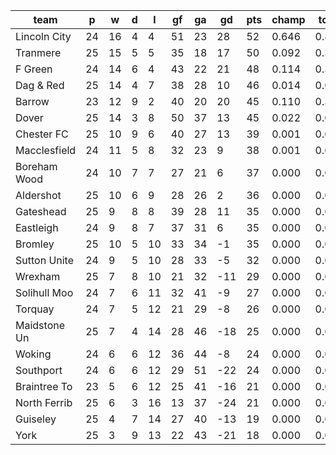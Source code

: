 |     team     | p  | w  | d | l  | gf | ga | gd  | pts | champ | top2  | top3  | top4  |  5-7  | bot4  | bot3  | bot2  |
|--------------|----|----|---|----|----|----|-----|-----|-------|-------|-------|-------|-------|-------|-------|-------|
| Lincoln City | 24 | 16 | 4 |  4 | 51 | 23 |  28 |  52 | 0.646 | 0.838 | 0.928 | 0.969 | 0.031 | 0.000 | 0.000 | 0.000|
| Tranmere     | 25 | 15 | 5 |  5 | 35 | 18 |  17 |  50 | 0.092 | 0.317 | 0.536 | 0.724 | 0.247 | 0.000 | 0.000 | 0.000|
| F Green      | 24 | 14 | 6 |  4 | 43 | 22 |  21 |  48 | 0.114 | 0.343 | 0.574 | 0.756 | 0.219 | 0.000 | 0.000 | 0.000|
| Dag & Red    | 25 | 14 | 4 |  7 | 38 | 28 |  10 |  46 | 0.014 | 0.057 | 0.144 | 0.282 | 0.509 | 0.000 | 0.000 | 0.000|
| Barrow       | 23 | 12 | 9 |  2 | 40 | 20 |  20 |  45 | 0.110 | 0.338 | 0.550 | 0.731 | 0.235 | 0.000 | 0.000 | 0.000|
| Dover        | 25 | 14 | 3 |  8 | 50 | 37 |  13 |  45 | 0.022 | 0.092 | 0.213 | 0.385 | 0.473 | 0.000 | 0.000 | 0.000|
| Chester FC   | 25 | 10 | 9 |  6 | 40 | 27 |  13 |  39 | 0.001 | 0.006 | 0.020 | 0.052 | 0.326 | 0.000 | 0.000 | 0.000|
| Macclesfield | 24 | 11 | 5 |  8 | 32 | 23 |   9 |  38 | 0.001 | 0.005 | 0.017 | 0.041 | 0.290 | 0.000 | 0.000 | 0.000|
| Boreham Wood | 24 | 10 | 7 |  7 | 27 | 21 |   6 |  37 | 0.000 | 0.001 | 0.006 | 0.019 | 0.179 | 0.000 | 0.000 | 0.000|
| Aldershot    | 25 | 10 | 6 |  9 | 28 | 26 |   2 |  36 | 0.000 | 0.001 | 0.003 | 0.008 | 0.121 | 0.001 | 0.000 | 0.000|
| Gateshead    | 25 |  9 | 8 |  8 | 39 | 28 |  11 |  35 | 0.000 | 0.001 | 0.003 | 0.010 | 0.129 | 0.000 | 0.000 | 0.000|
| Eastleigh    | 24 |  9 | 8 |  7 | 37 | 31 |   6 |  35 | 0.000 | 0.002 | 0.007 | 0.022 | 0.173 | 0.000 | 0.000 | 0.000|
| Bromley      | 25 | 10 | 5 | 10 | 33 | 34 |  -1 |  35 | 0.000 | 0.000 | 0.000 | 0.002 | 0.053 | 0.002 | 0.000 | 0.000|
| Sutton Unite | 24 |  9 | 5 | 10 | 28 | 33 |  -5 |  32 | 0.000 | 0.000 | 0.000 | 0.001 | 0.014 | 0.010 | 0.003 | 0.000|
| Wrexham      | 25 |  7 | 8 | 10 | 21 | 32 | -11 |  29 | 0.000 | 0.000 | 0.000 | 0.000 | 0.001 | 0.053 | 0.025 | 0.009|
| Solihull Moo | 24 |  7 | 6 | 11 | 32 | 41 |  -9 |  27 | 0.000 | 0.000 | 0.000 | 0.000 | 0.001 | 0.078 | 0.040 | 0.015|
| Torquay      | 24 |  7 | 5 | 12 | 21 | 29 |  -8 |  26 | 0.000 | 0.000 | 0.000 | 0.000 | 0.001 | 0.083 | 0.038 | 0.015|
| Maidstone Un | 25 |  7 | 4 | 14 | 28 | 46 | -18 |  25 | 0.000 | 0.000 | 0.000 | 0.000 | 0.000 | 0.403 | 0.268 | 0.145|
| Woking       | 24 |  6 | 6 | 12 | 36 | 44 |  -8 |  24 | 0.000 | 0.000 | 0.000 | 0.000 | 0.000 | 0.199 | 0.114 | 0.054|
| Southport    | 24 |  6 | 6 | 12 | 29 | 51 | -22 |  24 | 0.000 | 0.000 | 0.000 | 0.000 | 0.000 | 0.490 | 0.339 | 0.193|
| Braintree To | 23 |  5 | 6 | 12 | 25 | 41 | -16 |  21 | 0.000 | 0.000 | 0.000 | 0.000 | 0.000 | 0.412 | 0.277 | 0.155|
| North Ferrib | 25 |  6 | 3 | 16 | 13 | 37 | -24 |  21 | 0.000 | 0.000 | 0.000 | 0.000 | 0.000 | 0.716 | 0.573 | 0.404|
| Guiseley     | 25 |  4 | 7 | 14 | 27 | 40 | -13 |  19 | 0.000 | 0.000 | 0.000 | 0.000 | 0.000 | 0.673 | 0.535 | 0.363|
| York         | 25 |  3 | 9 | 13 | 22 | 43 | -21 |  18 | 0.000 | 0.000 | 0.000 | 0.000 | 0.000 | 0.879 | 0.788 | 0.647|
